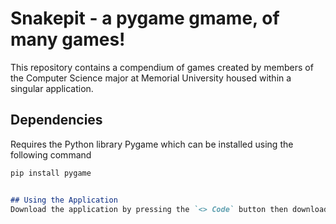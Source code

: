 # Snakepit - a pygame gmame, of many games!

This repository contains a compendium of games created by members of the Computer Science major at Memorial University housed within a singular application.

## Dependencies
Requires the Python library Pygame which can be installed using the following command

 ```markdown
 pip install pygame


## Using the Application
Download the application by pressing the `<> Code` button then download the zip file. After extracting the files run main.py in your preferred coding terminal 
